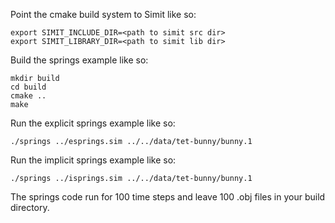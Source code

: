 Point the cmake build system to Simit like so:

    export SIMIT_INCLUDE_DIR=<path to simit src dir>
    export SIMIT_LIBRARY_DIR=<path to simit lib dir>

Build the springs example like so:

    mkdir build
    cd build
    cmake ..
    make

Run the explicit springs example like so:

    ./springs ../esprings.sim ../../data/tet-bunny/bunny.1

Run the implicit springs example like so:

    ./springs ../isprings.sim ../../data/tet-bunny/bunny.1

The springs code run for 100 time steps and leave 100 .obj files in
your build directory.
